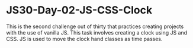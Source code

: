 # JS30-Day-02-JS-CSS-Clock

This is the second challenge out of thirty that practices creating projects with the use of vanilla JS. This task involves creating a clock using JS and CSS. JS is used to move the clock hand classes as time passes.